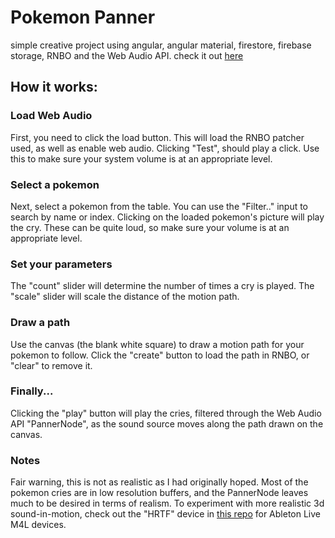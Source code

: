 # Pokemon Panner
simple creative project using angular, angular material, firestore, firebase storage, RNBO and the Web Audio API.
check it out [here](https://fun-with-dsp.web.app)

## How it works:

### Load Web Audio

First, you need to click the load button. This will load the RNBO patcher used, as well as enable web audio. 
Clicking "Test", should play a click. Use this to make sure your system volume is at an appropriate level. 

### Select a pokemon

Next, select a pokemon from the table. You can use the "Filter.." input to search by name or index.
Clicking on the loaded pokemon's picture will play the cry. These can be quite loud, so make sure your volume is at an appropriate level.

### Set your parameters

The "count" slider will determine the number of times a cry is played.
The "scale" slider will scale the distance of the motion path.

### Draw a path

Use the canvas (the blank white square) to draw a motion path for your pokemon to follow. 
Click the "create" button to load the path in RNBO, or "clear" to remove it.

### Finally...
Clicking the "play" button will play the cries, filtered through the Web Audio API "PannerNode", as the sound source moves along the path drawn on the canvas.

### Notes
Fair warning, this is not as realistic as I had originally hoped. Most of the pokemon cries are in low resolution buffers, and the PannerNode leaves much to be desired in terms of realism.
To experiment with more realistic 3d sound-in-motion, check out the "HRTF" device in [this repo](https://github.com/Liam-Fisher/MiscM4L) for Ableton Live M4L devices.








